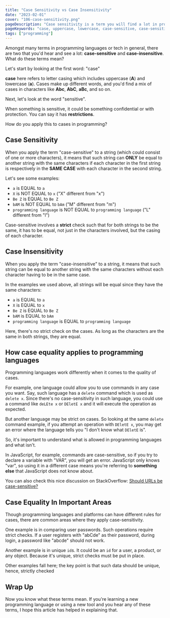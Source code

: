 ```yaml
---
title: "Case Sensitivity vs Case Insensitivity"
date: "2023-02-01"
cover: "106-case-sensitivity.png"
pageDescription: "Case sensitivity is a term you will find a lot in programming languages or tech. I explained what this means and how it applies to languages in this article"
pageKeywords: "case, uppercase, lowercase, case-sensitive, case-sensitivity, case-insensitive, case-insensitivity, programming languages, javascript, tech"
tags: ["programming"]
---
```


Amongst many terms in programming languages or tech in general, there are two that you'd hear and see a lot: **case-sensitive** and **case-insensitive**. What do these terms mean?

Let's start by looking at the first word: "case"

**case** here refers to letter casing which includes uppercase (**A**) and lowercase (**a**). Cases make up different words, and you'd find a mix of cases in characters like **Abc**, **AbC**, **aBc**, and so on.

Next, let's look at the word "sensitive".

When something is sensitive, it could be something confidential or with protection. You can say it has **restrictions**.

How do you apply this to cases in programming?

## Case Sensitivity

When you apply the term "case-sensitive" to a string (which could consist of one or more characters), it means that such string can **ONLY** be equal to another string with the same characters if each character in the first string is respectively in the **SAME CASE** with each character in the second string.

Let's see some examples:

- `a` is EQUAL to `a`
- `X` is NOT EQUAL to `x` ("X" different from "x")
- `Be Z` is EQUAL to `Be Z`
- `bAM` is NOT EQUAL to `bAm` ("M" different from "m")
- `programming language` is NOT EQUAL to `programming language` ("L" different from "l")

Case-sensitive involves a **strict** check such that for both strings to be the same, it has to be equal, not just in the characters involved, but the casing of each character.

## Case Insensitivity

When you apply the term "case-insensitive" to a string, it means that such string can be equal to another string with the same characters without each character having to be in the same case.

In the examples we used above, all strings will be equal since they have the same characters:

- `a` is EQUAL to `a`
- `X` is EQUAL to `x`
- `Be Z` is EQUAL to `Be Z`
- `bAM` is EQUAL to `bAm`
- `programming language` is EQUAL to `programming language`

Here, there's no strict check on the cases. As long as the characters are the same in both strings, they are equal.

## How case equality applies to programming languages

Programming languages work differently when it comes to the quality of cases.

For example, one language could allow you to use commands in any case you want. Say, such language has a `delete` command which is used as `delete x`. Since there's no case-sensitivity in such language, you could use a command like `deLEte x` or `DEletE x` and it will execute the operation as expected.

But another language may be strict on cases. So looking at the same `delete` command example, if you attempt an operation with `DEletE x`, you may get an error where the language tells you "I don't know what `DEletE` is".

So, it's important to understand what is allowed in programming languages and what isn't.

In JavaScript, for example, commands are case-sensitive, so if you try to declare a variable with "VAR", you will get an error. JavaScript only knows "var", so using it in a different case means you're referring to **something else** that JavaScript does not know about.

You can also check this nice discussion on StackOverflow: [Should URLs be case-sensitive?](https://stackoverflow.com/questions/7996919/should-url-be-case-sensitive)

## Case Equality In Important Areas

Though programming languages and platforms can have different rules for cases, there are common areas where they apply case-sensitivity.

One example is in comparing user passwords. Such operations require strict checks. If a user registers with "abCde" as their password, during login, a password like "abcde" should not work.

Another example is in unique `id`s. It could be an `id` for a user, a product, or any object. Because it's unique, strict checks must be put in place.

Other examples fall here; the key point is that such data should be unique, hence, strictly checked

## Wrap Up

Now you know what these terms mean. If you're learning a new programming language or using a new tool and you hear any of these terms, I hope this article has helped in explaining that.
